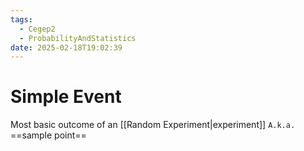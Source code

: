 ```yaml
---
tags:
  - Cegep2
  - ProbabilityAndStatistics
date: 2025-02-18T19:02:39
---
```


# Simple Event

Most basic outcome of an [[Random Experiment|experiment]]
`A.k.a.` ==sample point==
